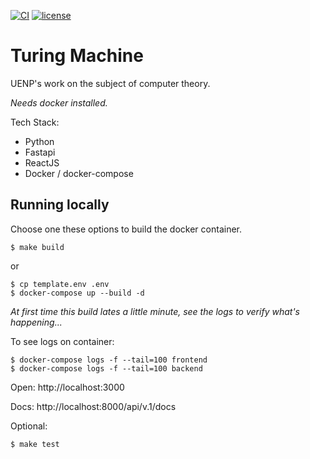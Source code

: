
[![CI](https://github.com/lfvilella/turing-machine/workflows/CI/badge.svg?event=push)](https://github.com/lfvilella/turing-machine/actions?query=event%3Apush+branch%3Amain+workflow%3ACI)
[![license](https://img.shields.io/github/license/lfvilella/turing-machine.svg)](https://github.com/lfvilella/turing-machine/blob/main/LICENSE)

# Turing Machine
UENP's work on the subject of computer theory.

*Needs docker installed.*

Tech Stack:

- Python
- Fastapi
- ReactJS
- Docker / docker-compose

## Running locally
Choose one these options to build the docker container.

```
$ make build
```
or
```
$ cp template.env .env
$ docker-compose up --build -d
```
*At first time this build lates a little minute, see the logs to verify what's happening...*

To see logs on container:
```
$ docker-compose logs -f --tail=100 frontend
$ docker-compose logs -f --tail=100 backend
```

Open: http://localhost:3000

Docs: http://localhost:8000/api/v.1/docs

Optional:
```
$ make test
```
